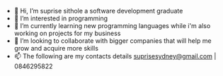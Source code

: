 - 👋 Hi, I’m suprise sithole a software development graduate 
- 👀 I’m interested in programming
- 🌱 I’m currently learning new programming languages while i'm also working on projects for my business
- 💞️ I’m looking to collaborate with bigger companies that will help me grow and acquire more skills
- 📫 The following are my contacts details suprisesydney@gmail.com | 0846295822

<!---
shusi98/shusi98 is a ✨ special ✨ repository because its `README.md` (this file) appears on your GitHub profile.
You can click the Preview link to take a look at your changes.
--->
